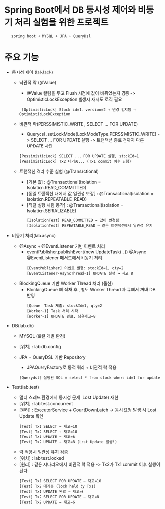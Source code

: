 #  Spring  Boot에서 DB 동시성 제어와 비동기 처리 실험을 위한 프로젝트 
```
   spring boot + MYSQL + JPA + QueryDsl 
```

# 주요 기능
- 동시성 제어 (lab.lack)
  - 낙관적 락 (@Value)
    -  @Value 컬럼을 두고 Flush 시점에 값이 바뀌었는지 검증 ->  OptimisticLockException 발생시 재시도 로직 필요
      ```
       [OptimisticLock] Stock id=1, version=2 → 변경 감지됨 → OptimisticLockException
      ```
    
  - 비관적 락(PERSSIMISTIC_WRITE , SELECT ... FOR UPDATE) 
    -  Querydsl  .setLockMode(LockModeType.PERSSIMISTIC_WRITE) -> SELECT ... FOR UPDATE 실행 -> 트랜잭션 종료 전까지 다른 UPDATE 차단
      ```
      [PessimisticLock] SELECT ... FOR UPDATE 실행, stockId=1
      [PessimisticLock] Tx2 대기중... (Tx1 commit 이후 진행)
      ```
  - 트랜잭션 격리 수준 실험 (@Transactional)
    - [기본 값] :  @Transactional(isolation = Isolation.READ_COMMITTED)
    - [동일 트랜잭션 내에서 값 일관성 보장] :  @Transactional(isolation = Isolation.REPEATABLE_READ)
    - [직렬 실행 처럼 동작] : @Transactional(isolation = Isolation.SERIALIZABLE)
      ```
      [IsolationTest] READ_COMMITTED → 값이 변경됨
      [IsolationTest] REPEATABLE_READ → 같은 트랜잭션에서 일관성 유지
      ```
- 비동기 처리(lab.async)
  - @Async + @EventListener 기반 이벤트 처리
    - eventPublisher.publishEvent(new UpdateTask(...))
      @Async @EventListener 메서드에서 비동기 처리
      ```
      [EventPublisher] 이벤트 발행: stockId=1, qty=2
      [EventListener-AsyncThread-1] UPDATE 실행 → 재고 8
      ```
  - BlockingQueue 기반 Worker Thread 처리 (옵션)
    - BlockingQueue<UpdateTask> 에 적재 후 , 별도 Worker Thread 가 큐에서 꺼내  DB 반영
      ```
      [Queue] Task 제출: stockId=1, qty=2
      [Worker-1] Task 처리 시작
      [Worker-1] UPDATE 완료, 남은재고=8
      ```
- DB(lab.db)
  - MYSQL (로컬 개발 환경)
  - [위치] : lab.db.config 

  - JPA +  QueryDSL 기반 Repository 
    - JPAQueryFactory로 동적 쿼리  + 비관적 락 적용 
    ```
    [Querydsl] 실행된 SQL = select * from stock where id=1 for update
    ```

- Test(lab.test)
  - 멀티 스레드 환경에서 동시성 문제 (Lost Update) 재현 
  - [위치] : lab.test.concurrent
  - [원리] : ExecutorService + CountDownLatch → 동시 요청 발생 시 Lost Update 확인
    ```
    [Test] Tx1 SELECT → 재고=10
    [Test] Tx2 SELECT → 재고=10
    [Test] Tx1 UPDATE → 재고=8
    [Test] Tx2 UPDATE → 재고=8 (Lost Update 발생!)
    ```
  - 락 적용시 일관성 유지 검증 
  - [위치] : lab.test.locked
  - [원리] : 같은 시나리오에서 비관적 락 적용 -> Tx2가 Tx1 commit 이후 실행이 된다. 
    ```
    [Test] Tx1 SELECT FOR UPDATE → 재고=10
    [Test] Tx2 대기중 (lock held by Tx1)
    [Test] Tx1 UPDATE 완료 → 재고=8
    [Test] Tx2 SELECT FOR UPDATE → 재고=8
    [Test] Tx2 UPDATE → 재고=6
    ```